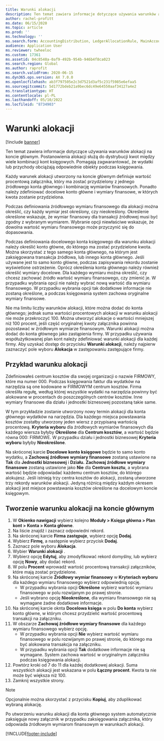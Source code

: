 ```yaml
---
title: Warunki alokacji
description: Ten temat zawiera informacje dotyczące używania warunków alokacji na koncie głównym.
author: rachel-profitt
ms.date: 06/15/2020
ms.topic: article
ms.prod: ''
ms.technology: ''
ms.search.form: AccountingDistribution, LedgerAllocationRule, MainAccount, AllocationTerms
audience: Application User
ms.reviewer: twheeloc
ms.custom: 17361
ms.assetid: 04c8548a-0af9-492b-954b-946b4f8ca023
ms.search.region: Global
ms.author: raprofit
ms.search.validFrom: 2020-06-15
ms.dyn365.ops.version: AX 7.0.0
ms.openlocfilehash: ab3f797505e2c3d7521d3af5c231f5985e6efaa5
ms.sourcegitcommit: 5d1772bdeb21a9bec6dc49e64550aaf34127a4e2
ms.translationtype: HT
ms.contentlocale: pl-PL
ms.lasthandoff: 05/10/2022
ms.locfileid: "8734903"
---
```

# <a name="allocation-terms"></a>Warunki alokacji

[!include [banner](../includes/banner.md)]

Ten temat zawiera informacje dotyczące używania warunków alokacji na koncie głównym. Postanowienia alokacji służą do dystrybucji kwot między wiele kombinacji kont księgowych. Pomagają zagwarantować, że wydatki lub przychody obciążają odpowiednie obiekty podczas księgowania.

Każdy warunek alokacji utworzony na koncie głównym definiuje wartość procentową załącznika, który ma zostać przydzielony z jednego źródłowego konta głównego i kombinację wymiarów finansowych. Ponadto należy zdefiniować docelowe konto główne i wymiary finansowe, w których kwota zostanie przydzielona. 

Podczas definiowania źródłowego wymiaru finansowego dla alokacji można określić, czy każdy wymiar jest określony, czy nieokreślony. Określenie określone wskazuje, że wymiar finansowy dla transakcji źródłowej musi być zgodny z wybranym wymiarem. Wybranie opcji niewłaściwe wskazuje, że dowolna wartość wymiaru finansowego może przyczynić się do dopasowania.

Podczas definiowania docelowego konta księgowego dla warunku alokacji należy określić konto główne, do którego ma zostać przydzielone kwota. Można skorzystać z tego samego konta głównego, na którym jest zaksięgowana transakcja źródłowa, lub innego konta głównego. Jeśli używane jest to samo konto główne, podczas zapisywania rekordu zostanie wyświetlone ostrzeżenie. Oprócz określenia konta głównego należy również określić wymiary docelowe. Dla każdego wymiaru można określić, czy chcesz zachować źródło wartość wymiaru finansowego, czy zmienić je. W przypadku wybrania opcji nie należy wybrać nową wartość dla wymiaru finansowego. W przypadku wybrania opcji tak dodatkowe informacje nie zostaną określone, a podczas księgowania system zachowa oryginalne wymiary finansowe.

Nie ma limitu liczby warunków alokacji, które można dodać do konta głównego; jednak suma wartości procentowych alokacji w warunku alokacji nie może przekroczyć 100. Można utworzyć alokacje o wartości mniejszej niż 100 procent, jeśli część oryginalnej kwoty załącznika powinna pozostawać w źródłowym wymiarze finansowym. Warunki alokacji można dodać do konta głównego jako zastąpienia firmy. W przypadku używania współużytkowanej plan kont należy zdefiniować warunki alokacji dla każdej firmy. Aby uzyskać dostęp do przycisku **Warunki alokacji**, należy najpierw zaznaczyć pole wyboru **Alokacja** w zastępowaniu zastępujące firmy.

## <a name="allocation-term-example"></a>Przykład warunku alokacji
Zdefiniowałeś centrum kosztów dla swojej organizacji o nazwie FIRMOWY, które ma numer 000. Podczas księgowania faktur dla wydatków na narzędzia są one kodowane w FIRMOWYM centrum kosztów. Firma określiła regułę, według której wszystkie wydatki na narzędzia powinny być alokowane w procentach do poszczególnych centrów kosztów. Inne wymiary finansowe dla działu i jednostki biznesowej pozostaną takie same.

W tym przykładzie zostanie utworzony nowy termin alokacji dla konta głównego wydatków na narzędzia. Dla każdego miejsca powstawania kosztów zostałby utworzony jeden wiersz z przypisaną wartością procentową. **Kryteria wyboru** dla źródłowych wymiarów finansowych dla każdego wiersza byłyby **Określone** dla **Centrum kosztów**, a wartość będzie równa 000: FIRMOWE. W przypadku działu i jednostki biznesowej **Kryteria wyboru** byłyby **Nieokreślone**.

Na skróconej karcie **Docelowe konto księgowe** będzie to samo konto wydatku, a **Zachowaj źródłowe wymiary finansowe** zostaną ustawione na **Tak** dla **Jednostki biznesowej** i **Działu.** **Zachowaj źródłowe wymiary finansowe** zostaną ustawione jako **Nie** dla **Centrum kosztu**, a wybrana wartość będzie odpowiadać każdemu centrum kosztów, do którego alokujesz. Jeśli istnieją trzy centra kosztów do alokacji, zostaną utworzone trzy rekordy warunków alokacji. Jedyną różnicą między każdym okresem alokacji jest miejsce powstawania kosztów określone na docelowym koncie księgowym.

## <a name="create-an-allocation-term-on-a-main-account"></a>Tworzenie warunku alokacji na koncie głównym

1. W **Okienko nawigacji** wybierz kolejno **Moduły > Księga główna > Plan kont > Konta > Konta główne**.
2. Na liście znajdź i zaznacz odpowiedni rekord.
3. Na skróconej karcie **Firma zastępuje**, wybierz opcję **Dodaj**.
4. Wybierz **Firmę**, a następnie wybierz przycisk **Dodaj**.
5. Zaznacz pole wyboru **Alokacja**.
6. Wybier **Warunki alokacji** .
7. Wybierz opcję **Edytuj**, aby zmodyfikować rekord domyślny, lub wybierz opcję **Nowy**, aby dodać rekord.
8. W polu **Procent** wprowadź wartość procentową transakcji załączników, które mają zostać przydzielone.
9. Na skróconej karcie **Źródłowy wymiar finansowy** w **Kryteriach wyboru** dla każdego wymiaru finansowego wybierz odpowiednią opcję.
    - W przypadku wybrania opcji **Określone** wybierz wartość wymiaru finansowego w polu rozwijanym po prawej stronie.
    - Jeśli wybrano opcję **Nieokreślone**, dla wymiaru finansowego nie są wymagane żadne dodatkowe informacje.
10. Na skróconej karcie oknta **Docelowa księga** w polu **Do konta** wybierz konto główne, w którym chcesz przydzielić wartość procentową transakcji na załączniku.
11. W obszarze **Zachowaj źródłowe wymiary finansowe** dla każdego wymiaru finansowego wybierz opcję.
    - W przypadku wybrania opcji **Nie** wybierz wartość wymiaru finansowego w polu rozwijanym po prawej stronie, do którego ma być alokowana transakcja na załączniku.
    - W przypadku wybrania opcji **Tak** dodatkowe informacje nie są wymagane. System zachowa wartość w oryginalnym załączniku podczas księgowania alokacji.
12. Powtórz kroki od 7 do 11 dla każdej dodatkowej alokacji. Suma wszystkich alokacji jest wskazana w polu **Łączny procent**. Kwota ta nie może być większa niż 100.
13. Zamknij wszystkie strony.

>[!NOTE] 
> Opcjonalnie można skorzystać z przycisku **Kopiuj**, aby zduplikować wybraną alokację.

Po utworzeniu warunku alokacji dla konta głównego system automatycznie zaksięguje nowy załącznik w przypadku zaksięgowania załącznika, który odpowiada źródłowym wymiarom finansowym w warunkach alokacji.


[!INCLUDE[footer-include](../../includes/footer-banner.md)]
